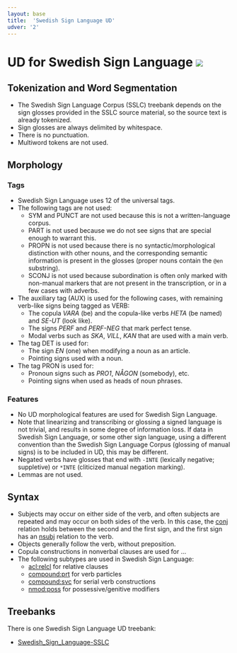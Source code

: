 ```yaml
---
layout: base
title:  'Swedish Sign Language UD'
udver: '2'
---
```


# UD for Swedish Sign Language <span class="flagspan"><img class="flag" src="../../flags/svg/SE.svg" /></span>

## Tokenization and Word Segmentation

* The Swedish Sign Language Corpus (SSLC) treebank depends on the sign glosses
  provided in the SSLC source material, so the source text is already
  tokenized.
* Sign glosses are always delimited by whitespace.
* There is no punctuation.
* Multiword tokens are not used.

## Morphology

### Tags

* Swedish Sign Language uses 12 of the universal tags.
* The following tags are not used:
  * SYM and PUNCT are not used because this is not a written-language corpus.
  * PART is not used because we do not see signs that are special enough to warrant this.
  * PROPN is not used because there is no syntactic/morphological distinction with other nouns, and the corresponding semantic information is present in the glosses (proper nouns contain the `@en` substring).
  * SCONJ is not used because subordination is often only marked with non-manual markers that are not present in the transcription, or in a few cases with adverbs.
* The auxiliary tag (AUX) is used for the following cases, with remaining verb-like signs being tagged as VERB:
  * The copula *VARA* (be) and the copula-like verbs *HETA* (be named) and *SE-UT* (look like).
  * The signs *PERF* and *PERF-NEG* that mark perfect tense.
  * Modal verbs such as *SKA*, *VILL*, *KAN* that are used with a main verb.
* The tag DET is used for:
  * The sign *EN* (one) when modifying a noun as an article.
  * Pointing signs used with a noun.
* The tag PRON is used for:
  * Pronoun signs such as *PRO1*, *NÅGON* (somebody), etc.
  * Pointing signs when used as heads of noun phrases.


### Features

* No UD morphological features are used for Swedish Sign Language.
* Note that linearizing and transcribing or glossing a signed language is not
  trivial, and results in some degree of information loss. If data in Swedish
  Sign Language, or some other sign language, using a different convention
  than the Swedish Sign Language Corpus (glossing of manual signs) is to be
  included in UD, this may be different.
* Negated verbs have glosses that end with `-INTE` (lexically negative; suppletive) or
  `*INTE` (cliticized manual negation marking).
* Lemmas are not used.

## Syntax

* Subjects may occur on either side of the verb, and often subjects are
  repeated and may occur on both sides of the verb. In this case, the [conj]()
  relation holds between the second and the first sign, and the first sign has
  an [nsubj]() relation to the verb.
* Objects generally follow the verb, without preposition.
* Copula constructions in nonverbal clauses are used for ...
* The following subtypes are used in Swedish Sign Language:
  * [acl:relcl]() for relative clauses
  * [compound:prt]() for verb particles
  * [compound:svc]() for serial verb constructions
  * [nmod:poss]() for possessive/genitive modifiers

## Treebanks

There is one Swedish Sign Language UD treebank:

  * [Swedish_Sign_Language-SSLC](https://github.com/UniversalDependencies/docs/blob/pages-source/treebanks/swl_sslc/index.html)

